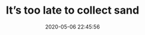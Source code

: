 ---
date: 2020-05-06 22:45:56
link:
  source: pocket
  source_url: https://getpocket.com
  text: It’s too late to collect sand
  url: https://secondbreakfast.co/its-too-late-to-collect-sand
source: pocket
syndicated:
- type: pocket
  url: https://secondbreakfast.co/its-too-late-to-collect-sand
- type: mastodon
  url: https://mastodon.technology/users/roytang/statuses/104123951929154087
- type: twitter
  url: https://twitter.com/roytang/statuses/1258167236428042240/
title: It’s too late to collect sand
---